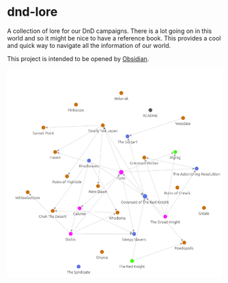 # dnd-lore

A collection of lore for our DnD campaigns.  There is a lot going on in this world and so it might be nice to have a reference book. This provides a cool and quick way to navigate all the information of our world.

This project is intended to be opened by [Obsidian](https://help.obsidian.md/install).


![](graph.png)
